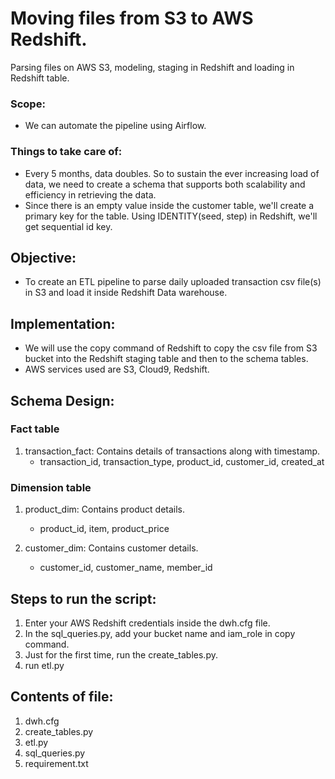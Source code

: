 # Moving files from S3 to AWS Redshift.

Parsing files on AWS S3, modeling, staging in Redshift and loading in Redshift table.

### Scope:
- We can automate the pipeline using Airflow.

### Things to take care of:
- Every 5 months, data doubles. So to sustain the ever increasing load of data, we need to create a schema that supports both scalability and efficiency in retrieving the data.
- Since there is an empty value inside the customer table, we'll create a primary key for the table. Using IDENTITY(seed, step) in Redshift, we'll get sequential id key.


## Objective:
- To create an ETL pipeline to parse daily uploaded transaction csv file(s) in S3 and load it inside Redshift Data warehouse.


## Implementation:

- We will use the copy command of Redshift to copy the csv file from S3 bucket into the Redshift staging table and then to the schema tables.
- AWS services used are S3, Cloud9, Redshift.


## Schema Design:

### Fact table
1. transaction_fact: Contains details of transactions along with timestamp.  <br>
    - transaction_id, transaction_type, product_id, customer_id, created_at

### Dimension table
1. product_dim: Contains product details.<br>
    - product_id, item, product_price

2. customer_dim: Contains customer details. <br>
    - customer_id, customer_name, member_id


## Steps to run the script:
1. Enter your AWS Redshift credentials inside the dwh.cfg file.
2. In the sql_queries.py, add your bucket name and iam_role in copy command.
3. Just for the first time, run the create_tables.py.
4. run etl.py

## Contents of file:
1. dwh.cfg
2. create_tables.py
3. etl.py
4. sql_queries.py
5. requirement.txt


